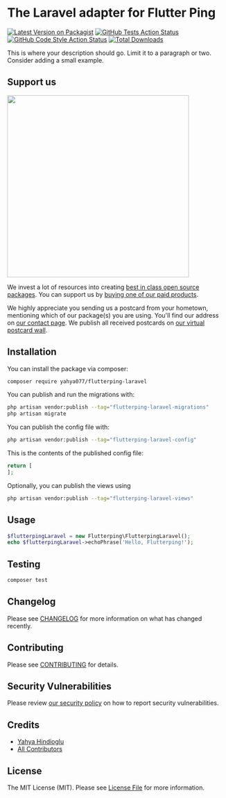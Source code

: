 # The Laravel adapter for Flutter Ping

[![Latest Version on Packagist](https://img.shields.io/packagist/v/yahya077/flutterping-laravel.svg?style=flat-square)](https://packagist.org/packages/yahya077/flutterping-laravel)
[![GitHub Tests Action Status](https://img.shields.io/github/actions/workflow/status/yahya077/flutterping-laravel/run-tests.yml?branch=main&label=tests&style=flat-square)](https://github.com/yahya077/flutterping-laravel/actions?query=workflow%3Arun-tests+branch%3Amain)
[![GitHub Code Style Action Status](https://img.shields.io/github/actions/workflow/status/yahya077/flutterping-laravel/fix-php-code-style-issues.yml?branch=main&label=code%20style&style=flat-square)](https://github.com/yahya077/flutterping-laravel/actions?query=workflow%3A"Fix+PHP+code+style+issues"+branch%3Amain)
[![Total Downloads](https://img.shields.io/packagist/dt/yahya077/flutterping-laravel.svg?style=flat-square)](https://packagist.org/packages/yahya077/flutterping-laravel)

This is where your description should go. Limit it to a paragraph or two. Consider adding a small example.

## Support us

[<img src="https://github-ads.s3.eu-central-1.amazonaws.com/flutterping-laravel.jpg?t=1" width="419px" />](https://spatie.be/github-ad-click/flutterping-laravel)

We invest a lot of resources into creating [best in class open source packages](https://spatie.be/open-source). You can support us by [buying one of our paid products](https://spatie.be/open-source/support-us).

We highly appreciate you sending us a postcard from your hometown, mentioning which of our package(s) you are using. You'll find our address on [our contact page](https://spatie.be/about-us). We publish all received postcards on [our virtual postcard wall](https://spatie.be/open-source/postcards).

## Installation

You can install the package via composer:

```bash
composer require yahya077/flutterping-laravel
```

You can publish and run the migrations with:

```bash
php artisan vendor:publish --tag="flutterping-laravel-migrations"
php artisan migrate
```

You can publish the config file with:

```bash
php artisan vendor:publish --tag="flutterping-laravel-config"
```

This is the contents of the published config file:

```php
return [
];
```

Optionally, you can publish the views using

```bash
php artisan vendor:publish --tag="flutterping-laravel-views"
```

## Usage

```php
$flutterpingLaravel = new Flutterping\FlutterpingLaravel();
echo $flutterpingLaravel->echoPhrase('Hello, Flutterping!');
```

## Testing

```bash
composer test
```

## Changelog

Please see [CHANGELOG](CHANGELOG.md) for more information on what has changed recently.

## Contributing

Please see [CONTRIBUTING](CONTRIBUTING.md) for details.

## Security Vulnerabilities

Please review [our security policy](../../security/policy) on how to report security vulnerabilities.

## Credits

- [Yahya Hindioglu](https://github.com/yahya077)
- [All Contributors](../../contributors)

## License

The MIT License (MIT). Please see [License File](LICENSE.md) for more information.
